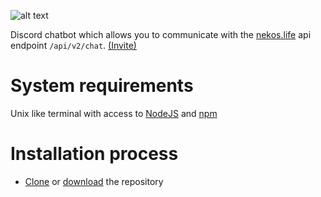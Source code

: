 ![alt text](https://fontmeme.com/permalink/181230/da2c0410a197f2e3f4d1b2657b45e30c.png "NekosChat")

Discord chatbot which allows you to communicate with the [nekos.life](https://nekos.life) api endpoint `/api/v2/chat`. [(Invite)](https://discordapp.com/oauth2/authorize?client_id=528931005462085632&scope=bot&permissions=18432)

# System requirements
Unix like terminal with access to [NodeJS](http://nodejs.org) and [npm](http://npmjs.org)

# Installation process
  - [Clone](https://github.com/syntax-yt/NekosChat.git) or [download](https://github.com/syntax-yt/NekosChat/archive/master.zip) the repository

